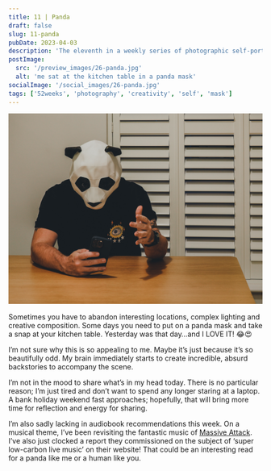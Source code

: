 ```yaml
---
title: 11 | Panda
draft: false
slug: 11-panda
pubDate: 2023-04-03
description: 'The eleventh in a weekly series of photographic self-portraits of Stuart Mackenzie. In this weeks photo I wear a panda mask and stare at my phone'
postImage:
  src: '/preview_images/26-panda.jpg'
  alt: 'me sat at the kitchen table in a panda mask'
socialImage: '/social_images/26-panda.jpg'
tags: ['52weeks', 'photography', 'creativity', 'self', 'mask']
---
```


![I sit at the table weaking a panda mask, staring at my phone](../post_images/52weeks/52_2023_11_FULL.jpg)

Sometimes you have to abandon interesting locations, complex lighting and creative composition. Some days you need to put on a panda mask and take a snap at your kitchen table. Yesterday was that day…and I LOVE IT! 😂😍

I’m not sure why this is so appealing to me. Maybe it’s just because it’s so beautifully odd. My brain immediately starts to create incredible, absurd backstories to accompany the scene.

I’m not in the mood to share what’s in my head today. There is no particular reason; I’m just tired and don’t want to spend any longer staring at a laptop. A bank holiday weekend fast approaches; hopefully, that will bring more time for reflection and energy for sharing.

I’m also sadly lacking in audiobook recommendations this week. On a musical theme, I’ve been revisiting the fantastic music of [Massive Attack](https://www.massiveattack.co.uk/). I’ve also just clocked a report they commissioned on the subject of ‘super low-carbon live music’ on their website! That could be an interesting read for a panda like me or a human like you.
